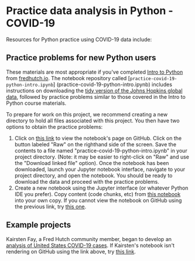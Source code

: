 # Practice data analysis in Python - COVID-19

Resources for Python practice using COVID-19 data include:

## Practice problems for new Python users

These materials are most appropriate if you've completed [Intro to Python](https://fredhutchio.github.io/python_intro/)
from [fredhutch.io](http://www.fredhutch.io).
The notebook repository called [`practice-covid-19-python-intro.ipynb`]
(practice-covid-19-python-intro.ipynb)
includes instructions on downloading the [tidy version of the Johns Hopkins global data](https://github.com/RamiKrispin/coronavirus),
followed by practice problems similar to those covered in the Intro to Python course materials.

To prepare for work on this project,
we recommend creating a new directory to hold all files associated with this project.
You then have two options to obtain the practice problems:

1. Click on [this link](practice-covid-19-python-intro.ipynb)
to view the notebook's page on GitHub.
Click on the button labeled "Raw" on the righthand side of the screen.
Save the contents to a file named "practice-covid-19-python-intro.ipynb"
in your project directory.
(Note: it may be easier to right-click on "Raw" and use the "Download linked file" option).
Once the notebook has been downloaded,
launch your Jupyter notebook interface,
navigate to your project directory,
and open the notebook.
You should be ready to download the data and proceed with the practice problems.
2. Create a new notebook using the Jupyter interface
(or whatever Python IDE you prefer).
Copy content (code chunks, etc)
from [this notebook](practice-covid-19-python-intro.ipynb)
into your own copy.
If you cannot view the notebook on GitHub using the previous link,
try [this one](https://nbviewer.jupyter.org/github/fredhutchio/practice-covid-19/blob/master/Python/practice-covid-19-python-intro.ipynb).

## Example projects

Kairsten Fay, a Fred Hutch community member,
began to develop an [analysis of United States COVID-19 cases](https://github.com/kairstenfay/data-viz/blob/master/covid-19/COVID-19.ipynb).
If Kairsten's notebook isn't rendering on GitHub using the link above,
try [this link](https://nbviewer.jupyter.org/github/kairstenfay/data-viz/blob/master/covid-19/COVID-19.ipynb). 
